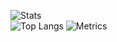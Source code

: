 ![Stats](https://github-readme-stats.vercel.app/api?username=Zaftan&show_icons=true)<br>
![Top Langs](https://github-readme-stats.vercel.app/api/top-langs/?username=Zaftan&hide=mathematica&layout=compact)
![Metrics](https://metrics.lecoq.io/Zaftan?template=classic&followup=1&languages=1&languages.ignored=Mathematica%2C%20Tcl&config.timezone=Europe%2FAmsterdam&config.animated=true)<br>

<!--
**Zaftan/Zaftan** is a ✨ _special_ ✨ repository because its `README.md` (this file) appears on your GitHub profile.

Here are some ideas to get you started:

- 🔭 I’m currently working on ...
- 🌱 I’m currently learning ...
- 👯 I’m looking to collaborate on ...
- 🤔 I’m looking for help with ...
- 💬 Ask me about ...
- 📫 How to reach me: ...
- 😄 Pronouns: ...
- ⚡ Fun fact: ...
-->
